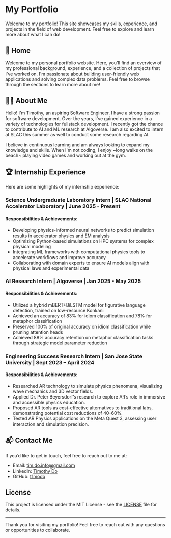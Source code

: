 # My Portfolio

Welcome to my portfolio! This site showcases my skills, experience, and projects in the field of web development. Feel free to explore and learn more about what I can do!

## 📍 Home

Welcome to my personal portfolio website. Here, you'll find an overview of my professional background, experience, and a collection of projects that I've worked on. I'm passionate about building user-friendly web applications and solving complex data problems. Feel free to browse through the sections to learn more about me!

## 🧑‍💻 About Me

Hello! I'm Timothy, an aspiring Software Engineer. I have a strong passion for software development. Over the years, I've gained experience in a variety of technologies for fullstack development. I recently got the chance to contribute to AI and ML research at Algoverse. I am also excited to intern at SLAC this summer as well to conduct some research regarding AI.

I believe in continuous learning and am always looking to expand my knowledge and skills. When I'm not coding, I enjoy ~long walks on the beach~ playing video games and working out at the gym.

## 🏆 Internship Experience

Here are some highlights of my internship experience:

### Science Undergraduate Laboratory Intern | SLAC National Accelerator Laboratory | June 2025 - Present
#### Responsibilities & Achievements:
- Developing physics-informed neural networks to predict simulation results in accelerator physics and EM analysis
- Optimizing Python-based simulations on HPC systems for complex physical modeling
- Integrating ML frameworks with computational physics tools to accelerate workflows and improve accuracy
- Collaborating with domain experts to ensure AI models align with physical laws and experimental data

### AI Research Intern | Algoverse | Jan 2025 - May 2025
#### Responsibilities & Achievements:
- Utilized a hybrid mBERT+BiLSTM model for figurative language detection, trained on low-resource Konkani
- Achieved an accuracy of 83% for idiom classification and 78% for metaphor classification
- Preserved 100% of original accuracy on idiom classification while pruning attention heads
- Achieved 88% accuracy retention on metaphor classification tasks through strategic model parameter reduction

### Engineering Success Research Intern | San Jose State University | Sept 2023 – April 2024
#### Responsibilities & Achievements:
- Researched AR technology to simulate physics phenomena, visualizing wave mechanics and 3D vector fields.
- Applied Dr. Peter Beyersdorf’s research to explore AR’s role in immersive and accessible physics education.
- Proposed AR tools as cost-effective alternatives to traditional labs, demonstrating potential cost reductions of 40–60%.
- Tested AR Physics applications on the Meta Quest 3, assessing user interaction and simulation precision.

## 📬 Contact Me

If you’d like to get in touch, feel free to reach out to me at:

- Email: tim.do.info@gmail.com
- LinkedIn: [Timothy Do](https://www.linkedin.com/in/timothykhangdo/)
- GitHub: [t1modo](https://github.com/t1modo)

## License

This project is licensed under the MIT License - see the [LICENSE](LICENSE) file for details.

---

Thank you for visiting my portfolio! Feel free to reach out with any questions or opportunities to collaborate.
